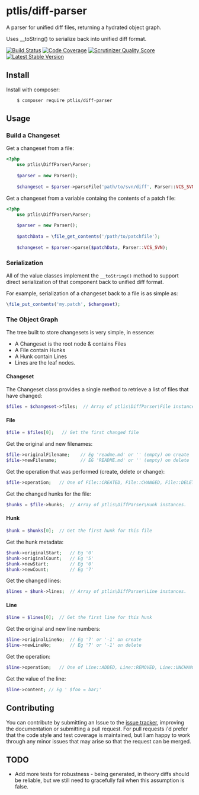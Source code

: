 # ptlis/diff-parser

A parser for unified diff files, returning a hydrated object graph.

Uses __toString() to serialize back into unified diff format.


[![Build Status](https://api.travis-ci.com/ptlis/diff-parser.svg?branch=master)](https://app.travis-ci.com/github/ptlis/diff-parser) [![Code Coverage](https://scrutinizer-ci.com/g/ptlis/diff-parser/badges/coverage.png?s=6c30a32e78672ae0d7cff3ecf00ceba95049879a)](https://scrutinizer-ci.com/g/ptlis/diff-parser/) [![Scrutinizer Quality Score](https://scrutinizer-ci.com/g/ptlis/diff-parser/badges/quality-score.png?s=b8a262b33dd4a5de02d6f92f3e318ebb319f96c0)](https://scrutinizer-ci.com/g/ptlis/diff-parser/) [![Latest Stable Version](https://poser.pugx.org/ptlis/diff-parser/v/stable.png)](https://packagist.org/packages/ptlis/diff-parser)



## Install

Install with composer:

```shell
    $ composer require ptlis/diff-parser
```


## Usage


### Build a Changeset

Get a changeset from a file:

```php
<?php
    use ptlis\DiffParser\Parser;
    
    $parser = new Parser();
    
    $changeset = $parser->parseFile('path/to/svn/diff', Parser::VCS_SVN);
```

Get a changeset from a variable containg the contents of a patch file:

```php
<?php
    use ptlis\DiffParser\Parser;
    
    $parser = new Parser();
    
    $patchData = \file_get_contents('/path/to/patchfile');
    
    $changeset = $parser->parse($patchData, Parser::VCS_SVN);
```


### Serialization

All of the value classes implement the ```__toString()``` method to support direct serialization of that component back to unified diff format.

For example, serialization of a changeset back to a file is as simple as:

```php
\file_put_contents('my.patch', $changeset);
```


### The Object Graph

The tree built to store changesets is very simple, in essence:

* A Changeset is the root node & contains Files
* A File contain Hunks
* A Hunk contain Lines
* Lines are the leaf nodes.

#### Changeset

The Changeset class provides a single method to retrieve a list of files that have changed:

```php
$files = $changeset->files;  // Array of ptlis\DiffParser\File instances.
```

#### File

```php
$file = $files[0];   // Get the first changed file
```

Get the original and new filenames:

```php    
$file->originalFilename;    // Eg 'readme.md' or '' (empty) on create
$file->newFilename;         // EG 'README.md' or '' (empty) on delete
```

Get the operation that was performed (create, delete or change):

```php
$file->operation;   // One of File::CREATED, File::CHANGED, File::DELETED  
```

Get the changed hunks for the file:

```php
$hunks = $file->hunks;  // Array of ptlis\DiffParser\Hunk instances.  
```

#### Hunk

```php
$hunk = $hunks[0];  // Get the first hunk for this file
```

Get the hunk metadata:

```php
$hunk->originalStart;   // Eg '0'
$hunk->originalCount;   // Eg '5'
$hunk->newStart;        // Eg '0'
$hunk->newCount;        // Eg '7'
```

Get the changed lines:

```php
$lines = $hunk->lines;  // Array of ptlis\DiffParser\Line instances.  
```


#### Line

```php
$line = $lines[0];  // Get the first line for this hunk
```

Get the original and new line numbers:

```php
$line->originalLineNo;  // Eg '7' or '-1' on create
$line->newLineNo;       // Eg '7' or '-1' on delete
```

Get the operation:

```php
$line->operation;   // One of Line::ADDED, Line::REMOVED, Line::UNCHANGED
```

Get the value of the line:

```php
$line->content; // Eg ' $foo = bar;'
```


## Contributing

You can contribute by submitting an Issue to the [issue tracker](https://github.com/ptlis/vcs/issues), improving the documentation or submitting a pull request. For pull requests i'd prefer that the code style and test coverage is maintained, but I am happy to work through any minor issues that may arise so that the request can be merged.


## TODO

* Add more tests for robustness - being generated, in theory diffs should be reliable, but we still need to gracefully fail when this assumption is false.
